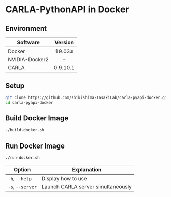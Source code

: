 # CARLA-PythonAPI in Docker

## Environment

|Software      |Version  |
|--------------|:-------:|
|Docker        |19.03&le;|
|NVIDIA-Docker2|&minus;  |
|CARLA         |0.9.10.1 |

## Setup

```bash
git clone https://github.com/shikishima-TasakiLab/carla-pyapi-docker.git
cd carla-pyapi-docker
```

## Build Docker Image

```bash
./build-docker.sh
```

## Run Docker Image

```
./run-docker.sh
```
|Option          |Explanation                       |
|----------------|----------------------------------|
|`-h`, `--help`  |Display how to use                |
|`-s`, `--server`|Launch CARLA server simultaneously|
